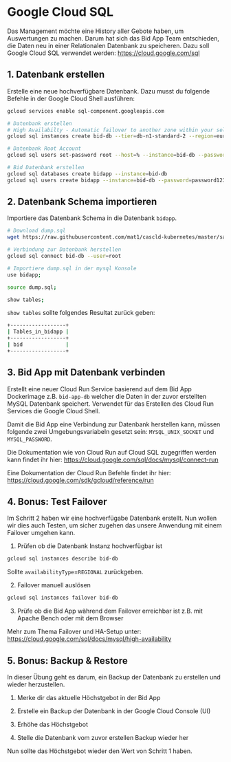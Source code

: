 # Google Cloud SQL

Das Management möchte eine History aller Gebote haben, um Auswertungen zu machen.
Darum hat sich das Bid App Team entschieden, die Daten neu in einer Relationalen Datenbank zu speicheren.
Dazu soll Google Cloud SQL verwendet werden: https://cloud.google.com/sql

## 1. Datenbank erstellen

Erstelle eine neue hochverfügbare Datenbank. Dazu musst du folgende Befehle in der Google Cloud Shell ausführen:

```sh
gcloud services enable sql-component.googleapis.com

# Datenbank erstellen
# High Availabilty - Automatic failover to another zone within your selected region. Recommended for production instances. Increases cost.
gcloud sql instances create bid-db --tier=db-n1-standard-2 --region=europe-west1 --availability-type=REGIONAL --enable-bin-log

# Datenbank Root Account
gcloud sql users set-password root --host=% --instance=bid-db --password=root123

# Bid Datenbank erstellen
gcloud sql databases create bidapp --instance=bid-db
gcloud sql users create bidapp --instance=bid-db --password=password123
```

## 2. Datenbank Schema importieren

Importiere das Datenbank Schema in die Datenbank `bidapp`.

```sh
# Download dump.sql
wget https://raw.githubusercontent.com/mat1/cascld-kubernetes/master/sampleapp/dump.sql

# Verbindung zur Datenbank herstellen
gcloud sql connect bid-db --user=root

# Importiere dump.sql in der mysql Konsole
use bidapp;

source dump.sql;

show tables;
```

`show tables` sollte folgendes Resultat zurück geben:

```sh
+------------------+
| Tables_in_bidapp |
+------------------+
| bid              |
+------------------+
```

## 3. Bid App mit Datenbank verbinden

Erstellt eine neuer Cloud Run Service basierend auf dem Bid App Dockerimage z.B. `bid-app-db` welcher die Daten in der zuvor erstellten MySQL Datenbank speichert.
Verwendet für das Erstellen des Cloud Run Services die Google Cloud Shell.

Damit die Bid App eine Verbindung zur Datenbank herstellen kann, müssen folgende zwei Umgebungsvariabeln gesetzt sein: `MYSQL_UNIX_SOCKET` und `MYSQL_PASSWORD`.

Die Dokumentation wie von Cloud Run auf Cloud SQL zugegriffen werden kann findet ihr hier: https://cloud.google.com/sql/docs/mysql/connect-run

Eine Dokumentation der Cloud Run Befehle findet ihr hier: https://cloud.google.com/sdk/gcloud/reference/run

## 4. Bonus: Test Failover

Im Schritt 2 haben wir eine hochverfügabe Datenbank erstellt. Nun wollen wir dies auch Testen, um sicher zugehen das unsere Anwendung mit einem Failover umgehen kann.

1. Prüfen ob die Datenbank Instanz hochverfügbar ist

```sh
gcloud sql instances describe bid-db
```

Sollte `availabilityType`=`REGIONAL` zurückgeben.

2. Failover manuell auslösen

```sh
gcloud sql instances failover bid-db
```

3. Prüfe ob die Bid App während dem Failover erreichbar ist z.B. mit Apache Bench oder mit dem Browser

Mehr zum Thema Failover und HA-Setup unter: https://cloud.google.com/sql/docs/mysql/high-availability

## 5. Bonus: Backup & Restore

In dieser Übung geht es darum, ein Backup der Datenbank zu erstellen und wieder herzustellen.

1. Merke dir das aktuelle Höchstgebot in der Bid App

2. Erstelle ein Backup der Datenbank in der Google Cloud Console (UI)

3. Erhöhe das Höchstgebot

4. Stelle die Datenbank vom zuvor erstellen Backup wieder her

Nun sollte das Höchstgebot wieder den Wert von Schritt 1 haben.

